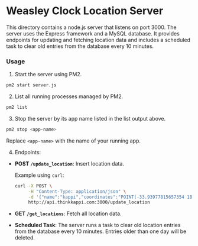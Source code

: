 # Weasley Clock Location Server

This directory contains a node.js server that listens on port 3000. The server uses the Express framework and a MySQL database. It provides endpoints for updating and fetching location data and includes a scheduled task to clear old entries from the database every 10 minutes.

### Usage

1. Start the server using PM2.

```bash
pm2 start server.js
```

2. List all running processes managed by PM2.

```bash
pm2 list
```

3. Stop the server by its app name listed in the list output above.

```bash
pm2 stop <app-name>
```

Replace `<app-name>` with the name of your running app.

4. Endpoints:

- **POST `/update_location`**: Insert location data.

  Example using `curl`:

  ```bash
  curl -X POST \
       -H "Content-Type: application/json" \
       -d '{"name":"kappi","coordinates":"POINT(-33.93977815657354 18.416488657913117)"}' \
       http://api.thinkkappi.com:3000/update_location
  ```

- **GET `/get_locations`**: Fetch all location data.

- **Scheduled Task**: The server runs a task to clear old location entries from the database every 10 minutes. Entries older than one day will be deleted.

